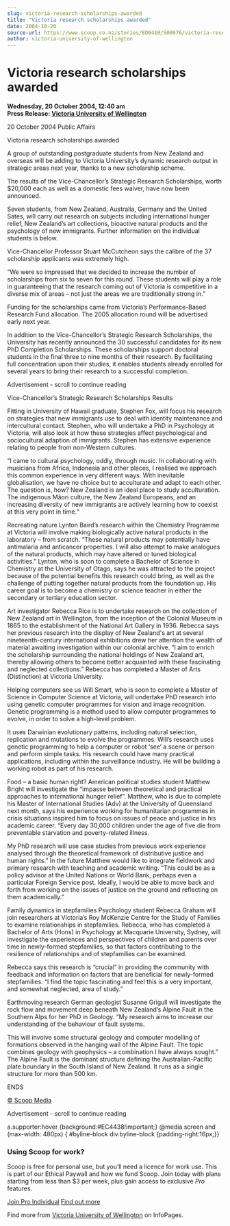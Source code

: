 ```yaml
---
slug: victoria-research-scholarships-awarded
title: "Victoria research scholarships awarded"
date: 2004-10-20
source-url: https://www.scoop.co.nz/stories/ED0410/S00076/victoria-research-scholarships-awarded.htm
author: victoria-university-of-wellington
---
```

Victoria research scholarships awarded
======================================

**Wednesday, 20 October 2004, 12:40 am**  
**Press Release: [Victoria University of Wellington](https://info.scoop.co.nz/Victoria_University_of_Wellington)**

20 October 2004 Public Affairs

Victoria research scholarships awarded

A group of outstanding postgraduate students from New Zealand and overseas will be adding to Victoria University’s dynamic research output in strategic areas next year, thanks to a new scholarship scheme.

The results of the Vice-Chancellor’s Strategic Research Scholarships, worth $20,000 each as well as a domestic fees waiver, have now been announced.

Seven students, from New Zealand, Australia, Germany and the United Sates, will carry out research on subjects including international hunger relief, New Zealand’s art collections, bioactive natural products and the psychology of new immigrants. Further information on the individual students is below.

Vice-Chancellor Professor Stuart McCutcheon says the calibre of the 37 scholarship applicants was extremely high.

“We were so impressed that we decided to increase the number of scholarships from six to seven for this round. These students will play a role in guaranteeing that the research coming out of Victoria is competitive in a diverse mix of areas – not just the areas we are traditionally strong in.”

Funding for the scholarships came from Victoria’s Performance-Based Research Fund allocation. The 2005 allocation round will be advertised early next year.

In addition to the Vice-Chancellor’s Strategic Research Scholarships, the University has recently announced the 30 successful candidates for its new PhD Completion Scholarships. These scholarships support doctoral students in the final three to nine months of their research. By facilitating full concentration upon their studies, it enables students already enrolled for several years to bring their research to a successful completion.

Advertisement - scroll to continue reading





Vice-Chancellor’s Strategic Research Scholarships Results

Fitting in University of Hawaii graduate, Stephen Fox, will focus his research on strategies that new immigrants use to deal with identity maintenance and intercultural contact. Stephen, who will undertake a PhD in Psychology at Victoria, will also look at how these strategies affect psychological and sociocultural adaption of immigrants. Stephen has extensive experience relating to people from non-Western cultures.

“I came to cultural psychology, oddly, through music. In collaborating with musicians from Africa, Indonesia and other places, I realised we approach this common experience in very different ways. With inevitable globalisation, we have no choice but to acculturate and adapt to each other. The question is, how? New Zealand is an ideal place to study acculturation. The indigenous Mâori culture, the New Zealand Europeans, and an increasing diversity of new immigrants are actively learning how to coexist at this very point in time.“

Recreating nature Lynton Baird’s research within the Chemistry Programme at Victoria will involve making biologically active natural products in the laboratory – from scratch. “These natural products may potentially have antimalaria and anticancer properties. I will also attempt to make analogues of the natural products, which may have altered or tuned biological activities.” Lynton, who is soon to complete a Bachelor of Science in Chemistry at the University of Otago, says he was attracted to the project because of the potential benefits this research could bring, as well as the challenge of putting together natural products from the foundation up. His career goal is to become a chemistry or science teacher in either the secondary or tertiary education sector.

Art investigator Rebecca Rice is to undertake research on the collection of New Zealand art in Wellington, from the inception of the Colonial Museum in 1865 to the establishment of the National Art Gallery in 1936. Rebecca says her previous research into the display of New Zealand's art at several nineteenth-century international exhibitions drew her attention the wealth of material awaiting investigation within our colonial archive. “I aim to enrich the scholarship surrounding the national holdings of New Zealand art, thereby allowing others to become better acquainted with these fascinating and neglected collections.” Rebecca has completed a Master of Arts (Distinction) at Victoria University.

Helping computers see us Will Smart, who is soon to complete a Master of Science in Computer Science at Victoria, will undertake PhD research into using genetic computer programmes for vision and image recognition. Genetic programming is a method used to allow computer programmes to evolve, in order to solve a high-level problem.

It uses Darwinian evolutionary patterns, including natural selection, replication and mutations to evolve the programmes. Will’s research uses genetic programming to help a computer or robot ‘see’ a scene or person and perform simple tasks. His research could have many practical applications, including within the surveillance industry. He will be building a working robot as part of his research.

Food – a basic human right? American political studies student Matthew Bright will investigate the “impasse between theoretical and practical approaches to international hunger relief”. Matthew, who is due to complete his Master of International Studies (Adv) at the University of Queensland next month, says his experience working for humanitarian programmes in crisis situations inspired him to focus on issues of peace and justice in his academic career. “Every day 30,000 children under the age of five die from preventable starvation and poverty-related illness.

My PhD research will use case studies from previous work experience analysed through the theoretical framework of distributive justice and human rights.” In the future Matthew would like to integrate fieldwork and primary research with teaching and academic writing. “This could be as a policy advisor at the United Nations or World Bank, perhaps even a particular Foreign Service post. Ideally, I would be able to move back and forth from working on the issues of justice on the ground and reflecting on them academically.”

Family dynamics in stepfamilies Psychology student Rebecca Graham will join researchers at Victoria’s Roy McKenzie Centre for the Study of Families to examine relationships in stepfamilies. Rebecca, who has completed a Bachelor of Arts (Hons) in Psychology at Macquarie University, Sydney, will investigate the experiences and perspectives of children and parents over time in newly-formed stepfamilies, so that factors contributing to the resilience of relationships and of stepfamilies can be examined.

Rebecca says this research is “crucial” in providing the community with feedback and information on factors that are beneficial for newly-formed stepfamilies. “I find the topic fascinating and feel this is a very important, and somewhat neglected, area of study.”

Earthmoving research German geologist Susanne Grigull will investigate the rock flow and movement deep beneath New Zealand’s Alpine Fault in the Southern Alps for her PhD in Geology. “My research aims to increase our understanding of the behaviour of fault systems.

This will involve some structural geology and computer modelling of formations observed in the hanging wall of the Alpine Fault. The topic combines geology with geophysics – a combination I have always sought.” The Alpine Fault is the dominant structure defining the Australian-Pacific plate boundary in the South Island of New Zealand. It runs as a single structure for more than 500 km.

ENDS

[© Scoop Media](http://www.scoop.co.nz/about/terms.html)  

Advertisement - scroll to continue reading



a.supporter:hover {background:#EC4438!important;} @media screen and (max-width: 480px) { #byline-block div.byline-block {padding-right:16px;}}

### Using Scoop for work?

Scoop is free for personal use, but you’ll need a licence for work use. This is part of our Ethical Paywall and how we fund Scoop. Join today with plans starting from less than $3 per week, plus gain access to exclusive _Pro_ features.  
  
[Join Pro Individual](https://pro.scoop.co.nz/Individual/?from=ProIn24) [Find out more](https://pro.scoop.co.nz/using-scoop-for-work/?from=ProIn24)

Find more from [Victoria University of Wellington](https://info.scoop.co.nz/Victoria_University_of_Wellington) on InfoPages.